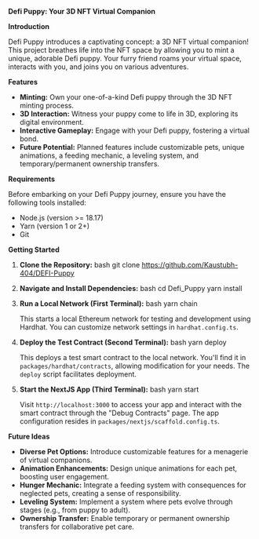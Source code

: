**Defi Puppy: Your 3D NFT Virtual Companion**

**Introduction**

Defi Puppy introduces a captivating concept: a 3D NFT virtual companion! This project breathes life into the NFT space by allowing you to mint a unique, adorable Defi puppy. Your furry friend roams your virtual space, interacts with you, and joins you on various adventures.

**Features**

- **Minting:** Own your one-of-a-kind Defi puppy through the 3D NFT minting process.
- **3D Interaction:** Witness your puppy come to life in 3D, exploring its digital environment.
- **Interactive Gameplay:** Engage with your Defi puppy, fostering a virtual bond.
- **Future Potential:** Planned features include customizable pets, unique animations, a feeding mechanic, a leveling system, and temporary/permanent ownership transfers.

**Requirements**

Before embarking on your Defi Puppy journey, ensure you have the following tools installed:

- Node.js (version >= 18.17)
- Yarn (version 1 or 2+)
- Git

**Getting Started**

1. **Clone the Repository:**
   bash
   git clone https://github.com/Kaustubh-404/DEFI-Puppy
   
2. **Navigate and Install Dependencies:**
   bash
   cd Defi_Puppy
   yarn install
   
3. **Run a Local Network (First Terminal):**
   bash
   yarn chain
   
   This starts a local Ethereum network for testing and development using Hardhat. You can customize network settings in `hardhat.config.ts`.
4. **Deploy the Test Contract (Second Terminal):**
   bash
   yarn deploy
   
   This deploys a test smart contract to the local network. You'll find it in `packages/hardhat/contracts`, allowing modification for your needs. The `deploy` script facilitates deployment.
5. **Start the NextJS App (Third Terminal):**
   bash
   yarn start
   
   Visit `http://localhost:3000` to access your app and interact with the smart contract through the "Debug Contracts" page. The app configuration resides in `packages/nextjs/scaffold.config.ts`.

**Future Ideas**

- **Diverse Pet Options:** Introduce customizable features for a menagerie of virtual companions.
- **Animation Enhancements:** Design unique animations for each pet, boosting user engagement.
- **Hunger Mechanic:** Integrate a feeding system with consequences for neglected pets, creating a sense of responsibility.
- **Leveling System:** Implement a system where pets evolve through stages (e.g., from puppy to adult).
- **Ownership Transfer:** Enable temporary or permanent ownership transfers for collaborative pet care.
